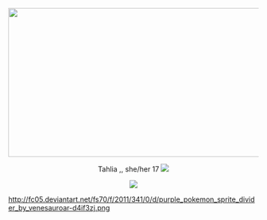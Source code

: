 <p align="center">
  <img width="560" height="300" src="https://64.media.tumblr.com/c6edf1a0d593c95a79e2c017cbe9607f/ecd38cf95304104f-6d/s250x400/e7815826cc5406c14d6146d75223f28d5e3b4b09.gif">
</p>

<p align="center">
Tahlia ,, she/her  17 <img  src="https://images-wixmp-ed30a86b8c4ca887773594c2.wixmp.com/f/a4f724cf-09fc-4c11-998a-3976d11124d5/df76ysv-5f909baa-5afa-460e-9538-65d1493f7a46.gif?token=eyJ0eXAiOiJKV1QiLCJhbGciOiJIUzI1NiJ9.eyJzdWIiOiJ1cm46YXBwOjdlMGQxODg5ODIyNjQzNzNhNWYwZDQxNWVhMGQyNmUwIiwiaXNzIjoidXJuOmFwcDo3ZTBkMTg4OTgyMjY0MzczYTVmMGQ0MTVlYTBkMjZlMCIsIm9iaiI6W1t7InBhdGgiOiJcL2ZcL2E0ZjcyNGNmLTA5ZmMtNGMxMS05OThhLTM5NzZkMTExMjRkNVwvZGY3Nnlzdi01ZjkwOWJhYS01YWZhLTQ2MGUtOTUzOC02NWQxNDkzZjdhNDYuZ2lmIn1dXSwiYXVkIjpbInVybjpzZXJ2aWNlOmZpbGUuZG93bmxvYWQiXX0.cbtEKFpmD7khV2Rg3pigPUIwFOVqr47lSnzOVZPduL0">

<p align="center">
  <img  src="https://gardenia.ju.mp/assets/images/gallery05/840672ad.gif?v=4aad6e15">
</p>




http://fc05.deviantart.net/fs70/f/2011/341/0/d/purple_pokemon_sprite_divider_by_venesauroar-d4if3zj.png    
